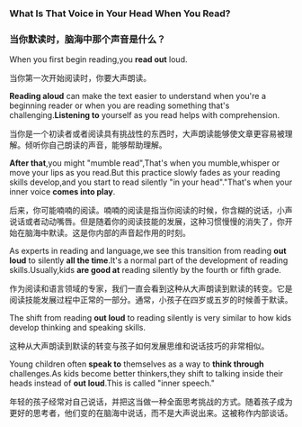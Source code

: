 ### What Is That Voice in Your Head When You Read?
### 当你默读时，脑海中那个声音是什么？

When you first begin reading,you **read out** loud.

当你第一次开始阅读时，你要大声朗读。

**Reading aloud** can make the text easier to understand when you're a beginning reader or when you are reading something that's challenging.**Listening to** yourself as you read helps with comprehension.

当你是一个初读者或者阅读具有挑战性的东西时，大声朗读能够使文章更容易被理解。倾听你自己朗读的声音，能够帮助理解。

**After that**,you might "mumble read",That's when you mumble,whisper or move your lips as you read.But this practice slowly fades as your reading skills develop,and you start to read silently "in your head"."That's when your inner voice **comes into play**.

后来，你可能喃喃的阅读。喃喃的阅读是指当你阅读的时候，你含糊的说话，小声说话或者动动嘴唇。但是随着你的阅读技能的发展，这种习惯慢慢的消失了，你开始在脑海中默读。这是你内部的声音起作用的时刻。

As experts in reading and language,we see this transition from reading **out loud** to silently **all the time**.It's a normal part of the development of reading skills.Usually,kids **are good at** reading silently by the fourth or fifth grade.

作为阅读和语言领域的专家，我们一直会看到这种从大声朗读到默读的转变。它是阅读技能发展过程中正常的一部分。通常，小孩子在四岁或五岁的时候善于默读。

The shift from reading **out loud** to reading silently is very similar to how kids develop thinking and speaking skills.

这种从大声朗读到默读的转变与孩子如何发展思维和说话技巧的非常相似。

Young children often **speak to** themselves as a way to **think through** challenges.As kids become better thinkers,they shift to talking inside their heads instead of **out loud**.This is called "inner speech."

年轻的孩子经常对自己说话，并把这当做一种全面思考挑战的方式。随着孩子成为更好的思考者，他们变的在脑海中说话，而不是大声说出来。这被称作内部谈话。



